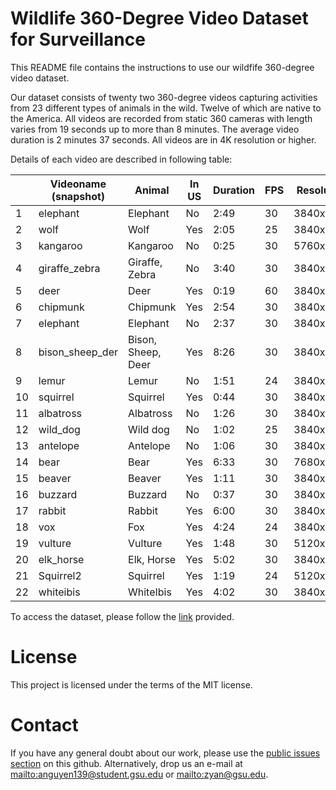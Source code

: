 # Wildlife 360-Degree Video Dataset for Surveillance
This README file contains the instructions to use our wildfife 360-degree video dataset.

Our dataset consists of twenty two 360-degree videos capturing activities from 23 different types of animals in the wild. Twelve of which are native to the America. All videos are recorded from static 360 cameras with length varies from 19 seconds up to more than 8 minutes. The average video duration is 2 minutes 37 seconds. All videos are in 4K resolution or higher.

Details of each video are described in following table:

|    | Videoname (snapshot) | Animal             | In US | Duration | FPS | Resolution |
|----|----------------------|--------------------|-------|----------|-----|------------|
| 1  | elephant             | Elephant           | No    | 2:49     | 30  | 3840x2048  |
| 2  | wolf                 | Wolf               | Yes   | 2:05     | 25  | 3840x1920  |
| 3  | kangaroo             | Kangaroo           | No    | 0:25     | 30  | 5760x2880  |
| 4  | giraffe_zebra        | Giraffe, Zebra     | No    | 3:40     | 30  | 3840x2048  |
| 5  | deer                 | Deer               | Yes   | 0:19     | 60  | 3840x1920  |
| 6  | chipmunk             | Chipmunk           | Yes   | 2:54     | 30  | 3840x1920  |
| 7  | elephant             | Elephant           | No    | 2:37     | 30  | 3840x2048  |
| 8  | bison_sheep_der      | Bison, Sheep, Deer | Yes   | 8:26     | 30  | 3840x1920  |
| 9  | lemur                | Lemur              | No    | 1:51     | 24  | 3840x1920  |
| 10 | squirrel             | Squirrel           | Yes   | 0:44     | 30  | 3840x2048  |
| 11 | albatross            | Albatross          | No    | 1:26     | 30  | 3840x2048  |
| 12 | wild_dog             | Wild dog           | No    | 1:02     | 25  | 3840x1920  |
| 13 | antelope             | Antelope           | No    | 1:06     | 30  | 3840x1920  |
| 14 | bear                 | Bear               | Yes   | 6:33     | 30  | 7680x3840  |
| 15 | beaver               | Beaver             | Yes   | 1:11     | 30  | 3840x1920  |
| 16 | buzzard              | Buzzard            | No    | 0:37     | 30  | 3840x1920  |
| 17 | rabbit               | Rabbit             | Yes   | 6:00     | 30  | 3840x1920  |
| 18 | vox                  | Fox                | Yes   | 4:24     | 24  | 3840x1920  |
| 19 | vulture              | Vulture            | Yes   | 1:48     | 30  | 5120x2560  |
| 20 | elk_horse            | Elk, Horse         | Yes   | 5:02     | 30  | 3840x2048  |
| 21 | Squirrel2            | Squirrel           | Yes   | 1:19     | 24  | 5120x2880  |
| 22 | whiteibis            | WhiteIbis          | Yes   | 4:02     | 30  | 3840x1920  |

To access the dataset, please follow the [link](https://drive.google.com/open?id=14N_5Uaun2WgTai086hvwreV3we0kW3iC) provided.


# License
This project is licensed under the terms of the MIT license.  

# Contact
If you have any general doubt about our work, please use the [public issues section](https://github.com/phananh1010/360VR-wildlife-surveillance/issues) on this github. Alternatively, drop us an e-mail at <mailto:anguyen139@student.gsu.edu> or <mailto:zyan@gsu.edu>.
